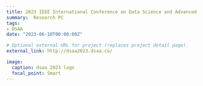 ```yaml
---
title: 2023 IEEE International Conference on Data Science and Advanced Analytics (DSAA2022)
summary:  Research PC
tags:
- DSAA
date: "2023-06-10T00:00:00Z"

# Optional external URL for project (replaces project detail page).
external_link: http://dsaa2023.dsaa.co/

image:
  caption: dsaa 2023 logo
  focal_point: Smart
---
```

